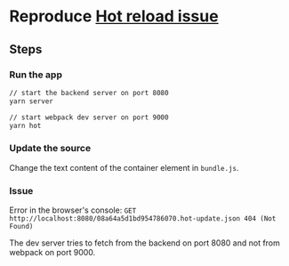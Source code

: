 # Reproduce [Hot reload issue](https://github.com/webpack/webpack-dev-server/issues/1385)

## Steps

### Run the app

```sh
// start the backend server on port 8080
yarn server

// start webpack dev server on port 9000
yarn hot
```

### Update the source

Change the text content of the container element in `bundle.js`.

### Issue

Error in the browser's console: `GET http://localhost:8080/08a64a5d1bd954786070.hot-update.json 404 (Not Found)`

The dev server tries to fetch from the backend on port 8080 and not from webpack on port 9000.
